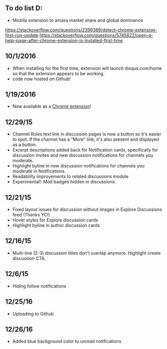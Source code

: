 ## To do list D:
- Mozilla extension to amass market share and global dominance

https://stackoverflow.com/questions/2399389/detect-chrome-extension-first-run-update
https://stackoverflow.com/questions/5745822/open-a-help-page-after-chrome-extension-is-installed-first-time

## 10/1/2016
- When installing for the first time, extension will launch disqus.com/home so that the extension appears to be working.
- code now hosted on Github!

## 1/19/2016
- Now available as a [Chrome extension](https://chrome.google.com/webstore/detail/disqus-condensed/jjdnibohihomibfhckihkohkjaegbcnf)!

## 12/29/15
- Channel Rules text link in discussion pages is now a button so it's easier to spot. If the channel has a "More" link, it's also present and displayed as a button.
- Excerpt descriptions added back for Notification cards, specifically for discussion invites and new discussion notifications for channels you moderate.
- Highlight byline in new discussion notifications for channels you moderate in Notifications.
- Readability improvements to related discussions module
- Experimental!: Mod badges hidden in discussions. 


## 12/21/15
- Fixed layout issues for discussion without images in Explore Discussions feed (Thanks YC!)
- Hover styles for Explore discussion cards
- Highlight byline in author discussion cards

## 12/16/15
- Multi-line (2-3) discussion titles don't overlap anymore. Highlight create discussion CTA.

## 12/6/15
- Hiding follow notifications

## 12/25/16
- Uploading to Github

## 12/26/16
- Added blue background color to unread notifications